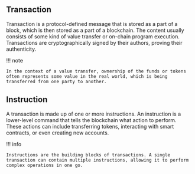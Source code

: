 ## Transaction

Transaction is a protocol-defined message that is stored as a part of a block, which is then stored as a part of a blockchain. The content usually consists of some kind of value transfer or on-chain program execution. Transactions are cryptographically signed by their authors, proving their authenticity.

!!! note

    In the context of a value transfer, ownership of the funds or tokens often represents some value in the real world, which is being transferred from one party to another.


## Instruction

A transaction is made up of one or more instructions. An instruction is a lower-level command that tells the blockchain what action to perform. These actions can include transferring tokens, interacting with smart contracts, or even creating new accounts.

!!! info

    Instructions are the building blocks of transactions. A single transaction can contain multiple instructions, allowing it to perform complex operations in one go.
